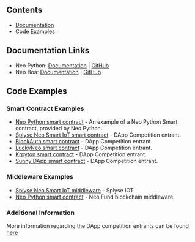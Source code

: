 <p align="center">

## Contents
- [Documentation](#documentation-links)
- [Code Examples](#code-examples)


## Documentation Links



- Neo Python: [Documentation](https://neo-python.readthedocs.io/en/latest/) | [GitHub](https://github.com/CityOfZion/neo-python/)
- Neo Boa: [Documentation](http://neo-boa.readthedocs.io/en/latest/) | [GitHub](https://github.com/CityOfZion/neo-boa)

## Code Examples

### Smart Contract Examples
- [Neo Python smart contract](https://github.com/CityOfZion/neo-python/blob/master/examples/smart-contract.py) - An example of a Neo Python Smart contract, provided by Neo Python.
- [Splyse Neo Smart IoT smart contract](https://github.com/Splyse/neo-smart-iot/blob/master/elcaro-contract.py) - DApp Competition entrant.
- [BlockAuth smart contract](https://github.com/CityOfZion/neo-python/blob/master/examples/smart-contract.py) - DApp Competition entrant.
- [LuckyNeo smart contract](https://github.com/mmoravec/luckyneo/blob/master/LuckyNeo.py) - DApp Competition entrant.
- [Krpyton smart contract](https://github.com/MediaServe/KRYPTON/blob/master/contract/krypton.py) - DApp Competition entrant.
- [Sunny DApp smart contract](https://github.com/JorritvandenBerg/sunny-dapp/blob/master/smartcontract/sunny_dapp.py) - DApp Competition entrant.

### Middleware Examples
- [Splyse Neo Smart IoT middleware](https://github.com/Splyse/neo-smart-iot/blob/master/neo-pubsub.py) - Splyse IOT
- [Neo Python smart contract](https://github.com/nickazg/neo-fund/blob/master/neo-fund-py/neo-fund-prompt.py) - Neo Fund blockchain middleware.

### Additional Information
More information regarding the DApp competition entrants can be found [here](https://medium.com/proof-of-working/coz-first-dapps-competition-dapp-review-3a6b284afaef)

</p>
